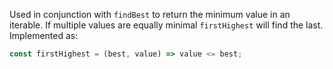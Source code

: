Used in conjunction with `findBest` to return the minimum value in an iterable. If multiple values are equally minimal `firstHighest` will find the last. Implemented as:

```js
const firstHighest = (best, value) => value <= best;
```
